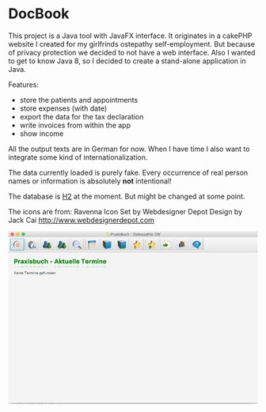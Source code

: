 # DocBook

This project is a Java tool with JavaFX interface. It originates in a cakePHP website I created for my girlfrinds ostepathy self-employment. 
But because of privacy protection we decided to not have a web interface. Also I wanted to get to know Java 8, so I decided to create a 
stand-alone application in Java. 

Features: 
* store the patients and appointments
* store expenses (with date)
* export the data for the tax declaration
* write invoices from within the app
* show income

All the output texts are in German for now. When I have time I also want to integrate some kind of internationalization. 

The data currently loaded is purely fake. Every occurrence of real person names or information is absolutely **not** intentional! 

The database is [H2](http://www.h2database.com) at the moment. But might be changed at some point. 

The icons are from: 
Ravenna Icon Set by Webdesigner Depot
Design by Jack Cai
http://www.webdesignerdepot.com

![interface](screenshots/home.png?raw=true "Home")